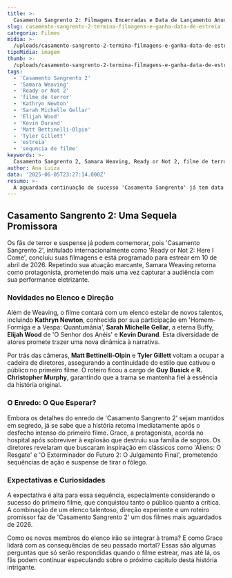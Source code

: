 ```yaml
---
title: >-
  Casamento Sangrento 2: Filmagens Encerradas e Data de Lançamento Anunciada
slug: casamento-sangrento-2-termina-filmagens-e-ganha-data-de-estreia
categoria: Filmes
midia: >-
  /uploads/casamento-sangrento-2-termina-filmagens-e-ganha-data-de-estreia-thumb.jpg
tipoMidia: imagem
thumb: >-
  /uploads/casamento-sangrento-2-termina-filmagens-e-ganha-data-de-estreia-thumb.jpg
tags:
  - 'Casamento Sangrento 2'
  - 'Samara Weaving'
  - 'Ready or Not 2'
  - 'filme de terror'
  - 'Kathryn Newton'
  - 'Sarah Michelle Gellar'
  - 'Elijah Wood'
  - 'Kevin Durand'
  - 'Matt Bettinelli-Olpin'
  - 'Tyler Gillett'
  - 'estreia'
  - 'sequncia de filme'
keywords: >-
  Casamento Sangrento 2, Samara Weaving, Ready or Not 2, filme de terror, Kathryn Newton, Sarah Michelle Gellar, Elijah Wood, Kevin Durand, Matt Bettinelli-Olpin, Tyler Gillett, estreia, sequência de filme
author: Ana Luiza
data: '2025-06-05T23:27:14.000Z'
resumo: >-
  A aguardada continuação do sucesso 'Casamento Sangrento' já tem data marcada para chegar aos cinemas, com Samara Weaving retornando ao papel principal. Novos nomes se juntam ao elenco, prometendo uma sequência ainda mais emocionante.
---
```


## Casamento Sangrento 2: Uma Sequela Promissora

Os fãs de terror e suspense já podem comemorar, pois 'Casamento Sangrento 2', intitulado internacionalmente como 'Ready or Not 2: Here I Come', concluiu suas filmagens e está programado para estrear em 10 de abril de 2026. Repetindo sua atuação marcante, Samara Weaving retorna como protagonista, prometendo mais uma vez capturar a audiência com sua performance eletrizante.

### Novidades no Elenco e Direção

Além de Weaving, o filme contará com um elenco estelar de novos talentos, incluindo **Kathryn Newton**, conhecida por sua participação em 'Homem-Formiga e a Vespa: Quantumânia', **Sarah Michelle Gellar**, a eterna Buffy, **Elijah Wood** de 'O Senhor dos Anéis' e **Kevin Durand**. Esta diversidade de atores promete trazer uma nova dinâmica à narrativa.

Por trás das câmeras, **Matt Bettinelli-Olpin** e **Tyler Gillett** voltam a ocupar a cadeira de diretores, assegurando a continuidade do estilo que cativou o público no primeiro filme. O roteiro ficou a cargo de **Guy Busick** e **R. Christopher Murphy**, garantindo que a trama se mantenha fiel à essência da história original.

### O Enredo: O Que Esperar?

Embora os detalhes do enredo de 'Casamento Sangrento 2' sejam mantidos em segredo, já se sabe que a história retoma imediatamente após o desfecho intenso do primeiro filme. Grace, a protagonista, acorda no hospital após sobreviver à explosão que destruiu sua família de sogros. Os diretores revelaram que buscaram inspiração em clássicos como 'Aliens: O Resgate' e 'O Exterminador do Futuro 2: O Julgamento Final', prometendo sequências de ação e suspense de tirar o fôlego.

### Expectativas e Curiosidades

A expectativa é alta para essa sequência, especialmente considerando o sucesso do primeiro filme, que conquistou tanto o público quanto a crítica. A combinação de um elenco talentoso, direção experiente e um roteiro promissor faz de 'Casamento Sangrento 2' um dos filmes mais aguardados de 2026.

Como os novos membros do elenco irão se integrar à trama? E como Grace lidará com as consequências de seu passado mortal? Essas são algumas perguntas que só serão respondidas quando o filme estrear, mas até lá, os fãs podem continuar especulando sobre o próximo capítulo desta história intrigante.
